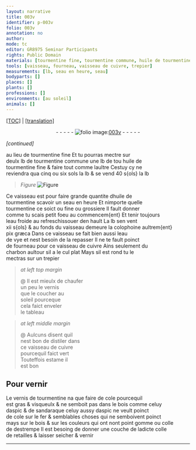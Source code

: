 ```yaml
---
layout: narrative
title: 003v
identifier: p-003v
folio: 003v
annotation: no
author:
mode: tc
editor: GR8975 Seminar Participants
rights: Public Domain
materials: [tourmentine fine, tourmentine commune, huile de tourmentine fine, huile de tourmentine, tourmentine ce soict ou fine ou grossiere, eau froide, colophoine, pix græca, eau de vye, cuivre, charbon, vernis, estame, vernis de tourmentine, cole, bois, aspic, sandaraque, fer, gomme, colle de destrempe, colle de retailles]
tools: [vaisseau, fourneau, vaisseau de cuivre, trepier]
measurements: [lb, seau en heure, seau]
bodyparts: []
places: []
plants: []
professions: []
environments: [au soleil]
animals: []
---
```


<p><a href="{{ site.baseurl }}/diplomatic/">[TOC]</a> | <a href="{{ site.baseurl }}/_texts/p-003v_tl.md/">[translation]</a></p><div class="folio" align="center">- - - - - <a href="http://gallica.bnf.fr/ark:/12148/btv1b10500001g/f12.image" target="_blank"><img src="https://cu-mkp.github.io/2017-workshop-edition/assets/photo-icon.png" alt="folio image: " style="display:inline-block; margin-bottom:-3px;"/>003v</a> - - - - - </div>  
 
*[continued]*
  
au lieu de <span class="m">tourmentine fine</span> Et tu pourras mectre sur<br/> deulx <span class="ms">lb</span> de <span class="m">tourmentine commune</span> une <span class="ms">lb</span> de <span class="del">tou</span> <span class="m">huile de<br/> tourmentine fine</span> & faire tout comme laultre Cestuy cy ne<br/> reviendra qua cinq ou six <span class="cn">sols</span> la <span class="ms">lb</span> & se vend 40 <span class="cn">s{ols}</span> la <span class="ms">lb</span>
 
> *Figure*
> <a href="https://drive.google.com/open?id=0B9-oNrvWdlO5ZUY4SkZBblA5MjA" target="_blank"><img src="https://cu-mkp.github.io/GR8975-edition/assets/photo-icon.png" alt="Figure" style="display:inline-block; margin-bottom:-3px;"/></a>
 
Ce <span class="tl">vaisseau</span> est pour faire grande quantite d<span class="m">huile de<br/> tourmentine</span> scavoir un <span class="ms"><span class="ms">seau</span> <span class="tmp">en heure</span></span> Et nimporte quelle<br/> <span class="m">tourmentine ce soict ou fine ou grossiere</span> Il fault donner<br/> comme tu scais petit foeu au commencem{ent} Et tenir toujours<br/> l<span class="m">eau froide</span> au refreschissouer den hault La <span class="ms">lb</span> sen vent<br/> xii <span class="cn">s{ols}</span> & au fonds du <span class="tl">vaisseau</span> demeure la <span class="m">colophoine</span> aultrem{ent}<br/> <span class="m">pix græca</span> Dans ce <span class="tl">vaisseau</span> se fait bien aussi l<span class="m">eau<br/> de vye</span> et nest besoin de la repasser Il ne te fault poinct<br/> de <span class="tl">fourneau</span> pour ce <span class="tl">vaisseau de <span class="m">cuivre</span></span> Ains seulement du<br/> <span class="m">charbon</span> aultour sil a le cul plat Mays sil est rond tu le<br/> mectras sur un <span class="tl">trepier</span>
 
> *at left top margin*
> 
> 
>   @ Il est mieulx de chaufer<br/> un peu le <span class="m">vernis</span><br/> que le coucher <span class="env">au<br/> soleil</span> pourceque<br/> cela faict enveler <br/> le tableau
 
> *at left middle margin*
> 
> 
>   @ Aulcuns disent quil<br/> nest bon de distiler dans<br/> ce <span class="tl">vaisseau de <span class="m">cuivre</span></span><br/> pourcequil faict vert<br/> Touteffois <span class="m">estame</span> il<br/> est bon
 
 
  

## Pour vernir

 
Le <span class="m">vernis de tourmentine</span> na que faire de <span class="m">cole</span> pourcequil<br/> est gras & visqueulx & ne semboit pas dans le <span class="m">bois</span> comme celuy<br/> d<span class="m">aspic</span> & de <span class="m">sandaraque</span> celuy aussy d<span class="m">aspic</span> ne veult poinct<br/> de <span class="m">cole</span> sur le <span class="m">fer</span> & semblables choses qui ne semboivent poinct<br/> mays sur le <span class="m">bois</span> & sur les couleurs qui <span class="del">ont</span> <span class="add">nont point</span> <span class="m">gomme</span> ou <span class="m">colle<br/> de destrempe</span> Il est besoing de donner une couche de ladicte <span class="m">colle<br/> de retailles</span> & laisser seicher & vernir
 
 ________________